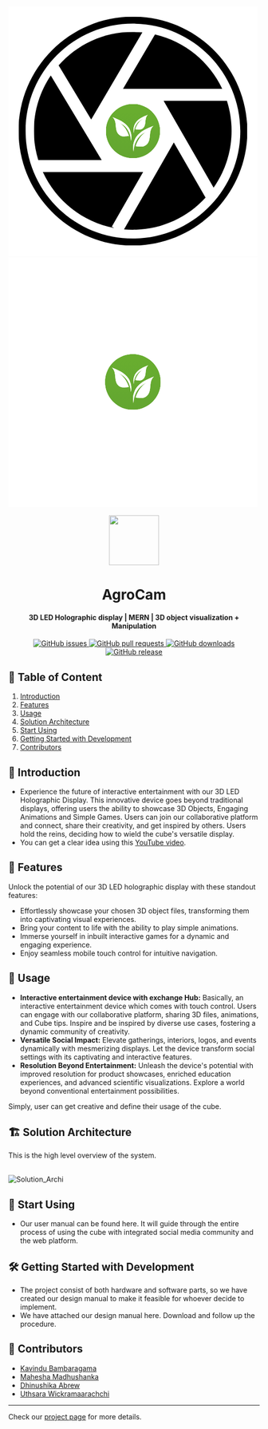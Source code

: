 ![kavindu](docs/images/image_dark.png#gh-light-mode-only)
![kavindu](docs/images/image_light.png#gh-dark-mode-only)
<div align = "center">
  <image src="code/frontend/public/assets/logo.png" alt ="" width="100px" height="100px">
  <h1 align="center">AgroCam</h1>
</div>

<h4 align="center"> 3D LED Holographic display | MERN | 3D object visualization + Manipulation </h4>

<div align="center">
    <a href="https://github.com/bambara123/Food-Delivery-Website-Project-C0226/issues">
        <img src="https://img.shields.io/github/issues/cepdnaclk/e19-3yp-3d-led-cube-holographical-display" alt="GitHub issues">
    </a>
    <a href="https://github.com/bambara123/Food-Delivery-Website-Project-C0226/pulls">
        <img src="https://img.shields.io/github/issues-pr/cepdnaclk/e19-3yp-3d-led-cube-holographical-display" alt="GitHub pull requests">
    </a>
    <a href="https://github.com/bambara123/Food-Delivery-Website-Project-C0226/releases">
        <img src="https://img.shields.io/github/downloads/cepdnaclk/e19-3yp-3d-led-cube-holographical-display/total" alt="GitHub downloads">
    </a>
    <a href="https://github.com/bambara123/Food-Delivery-Website-Project-C0226/releases">
        <img src="https://img.shields.io/github/v/release/cepdnaclk/e19-3yp-3d-led-cube-holographical-display" alt="GitHub release">
    </a>
</div>

## 📜 Table of Content

<ol style="list-style-type: decimal;">
  <li><a href="#1-introduction">Introduction</a></li>
  <li><a href="#2-features">Features</a></li>
  <li><a href="#3-usage">Usage</a></li>
  <li><a href="#4-solution-architecture">Solution Architecture</a></li>
  <li><a href="#5-start-using">Start Using</a></li>
  <li><a href="#6-getting-started-with-development">Getting Started with Development</a></li>
  <li><a href="#7-contributors">Contributors</a></li>
</ol>

## <a id="1-introduction"></a>🚀 Introduction

- Experience the future of interactive entertainment with our 3D LED Holographic Display. This innovative device goes beyond traditional displays, offering users the ability to showcase 3D Objects, Engaging Animations and Simple Games. Users can join our collaborative platform and connect, share their creativity, and get inspired by others. Users hold the reins, deciding how to wield the cube's versatile display.
- You can get a clear idea using this [YouTube video](https://www.youtube.com/watch?v=jm4SAxpjhGo&t).

## <a id="2-features"></a>🌟 Features

Unlock the potential of our 3D LED holographic display with these standout features:

- Effortlessly showcase your chosen 3D object files, transforming them into captivating visual experiences.
- Bring your content to life with the ability to play simple animations.
- Immerse yourself in inbuilt interactive games for a dynamic and engaging experience.
- Enjoy seamless mobile touch control for intuitive navigation.

## <a id="3-usage"></a>🔧 Usage

- <b>Interactive entertainment device with exchange Hub:</b>  Basically, an interactive entertainment device which comes with touch control. Users can engage with our collaborative platform, sharing 3D files, animations, and Cube tips. Inspire and be inspired by diverse use cases, fostering a dynamic community of creativity.
- <b>Versatile Social Impact:</b>  Elevate gatherings, interiors, logos, and events dynamically with mesmerizing displays. Let the device transform social settings with its captivating and interactive features.
- <b>Resolution Beyond Entertainment:</b> Unleash the device's potential with improved resolution for product showcases, enriched education experiences, and advanced scientific visualizations. Explore a world beyond conventional entertainment possibilities.

Simply, user can get creative and define their usage of the cube.

## <a id="4-solution-architecture"></a>🏗️ Solution Architecture

This is the high level overview of the system.
<br></br>
<p><img src="docs/images/solution.png" alt="Solution_Archi"></p>

## <a id="5-start-using"></a>🎉 Start Using

- Our user manual can be found here. It will guide through the entire process of using the cube with integrated social media community and the web platform.

## <a id="6-getting-started-with-development"></a>🛠️ Getting Started with Development

-  The project consist of both hardware and software parts, so we have created our design manual to make it feasible for whoever decide to implement.
-  We have attached our design manual here. Download and follow up the procedure.

## <a id="7-contributors"></a>👥 Contributors 

- <a href = "https://github.com/Bambara123">Kavindu Bambaragama</a>
- <a href = "https://github.com/Madhushanka00">Mahesha Madhushanka</a>
- <a href = "https://github.com/DhinushikaAbrew">Dhinushika Abrew</a>
- <a href = "https://github.com/uthsaraiw">Uthsara Wickramaarachchi</a>

---

<p>Check our <a href = "https://cepdnaclk.github.io/e19-3yp-3d-led-cube-holographical-display/"> project page</a> for more details.</p>
